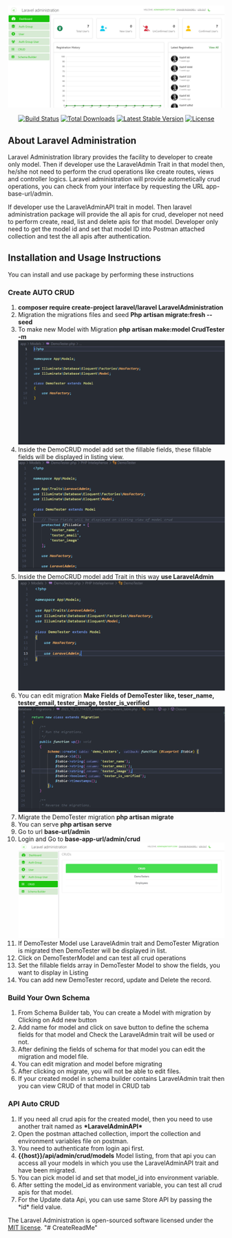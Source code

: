 <p align="center"><a href="https://laravel.com" target="_blank"><img src="src/readme-assets/images/laravel_administration.jpg" width="800" alt="Laravel Logo"></a></p>

<p align="center">
<a href="https://github.com/laravel/framework/actions"><img src="https://github.com/laravel/framework/workflows/tests/badge.svg" alt="Build Status"></a>
<a href="https://packagist.org/packages/laravel/framework"><img src="https://img.shields.io/packagist/dt/laravel/framework" alt="Total Downloads"></a>
<a href="https://packagist.org/packages/laravel/framework"><img src="https://img.shields.io/packagist/v/laravel/framework" alt="Latest Stable Version"></a>
<a href="https://packagist.org/packages/laravel/framework"><img src="https://img.shields.io/packagist/l/laravel/framework" alt="License"></a>
</p>

<h2>About Laravel Administration</h2>

Laravel Administration library provides the facility to developer to create only model. Then if developer use the LaravelAdmin Trait in that model then, he/she not need to perform the crud operations like create routes, views and controller logics. Laravel administration will provide autometically crud operations, you can check from your interface by requesting the URL app-base-url/admin.

If developer use the LaravelAdminAPI trait in model. Then laravel administration package will provide the all apis for crud, developer not need to perform create, read, list and delete apis for that model. Developer only need to get the model id and set that model ID into Postman attached collection and test the all apis after authentication.

<h2>Installation and Usage Instructions</h2>

You can install and use package by performing these instructions
<h3>Create AUTO CRUD</h3>
<ol>
    <li><b>composer require create-project laravel/laravel LaravelAdministration</b></li>
    <li>Migration the migrations files and seed <b>Php artisan migrate:fresh --seed</b></li>
    <li>
        To make new Model with Migration <b>php artisan make:model CrudTester -m </b>
        <br> <img src="src/readme-assets/images/create_model.PNG">
    </li>
    <li>Inside the DemoCRUD model add set the fillable fields, these fillable fields will be displayed in listing view.
        <br> <img src="src/readme-assets/images/fillable_fields.PNG">
    </li>
    <li>Inside the DemoCRUD model add Trait in this way <b>use LaravelAdmin</b>
        <br> <img src="src/readme-assets/images/import_laravel_admin.PNG">
    </li>
    <li>You can edit migration <b>Make Fields of DemoTester like, teser_name, tester_email, tester_image, tester_is_verified</b>
    <br><img src="src/readme-assets/images/create_migration_schmea.PNG">
    </li>
    <li>Migrate the DemoTester migration <b>php artisan migrate</b>
    </li>
    <li>You can serve <b>php artisan serve</b></li>
    <li>Go to url <b>base-url/admin</b>
    </li>
    <li>Login and Go to <b>base-app-url/admin/crud</b>
    <br><img src="src/readme-assets/images/crud_list.PNG">
    </li>
    <li>If DemoTester Model use LaravelAdmin trait and DemoTester Migration is migrated then DemoTester will be displayed in list.</li>
    <li>Click on DemoTesterModel and can test all crud operations</li>
    <li>Set the fillable fields array in DemoTester Model to show the fields, you want to display in Listing</li>
    <li>You can add new DemoTester record, update and Delete the record.</li>
</ol>

<h3>Build Your Own Schema</h3>
<ol>
    <li>From Schema Builder tab, You can create a Model with migration by Clicking on Add new button</li>
    <li>Add name for model and click on save button to define the schema fields for that model and Check the LaravelAdmin trait will be used or not.</li>
    <li>After defining the fields of schema for that model you can edit the migration and model file.</li>
    <li>You can edit migration and model before migrating</li>
    <li>After clicking on migrate, you will not be able to edit files.</li>
    <li>If your created model in schema builder contains LaravelAdmin trait then you can view CRUD of that model in CRUD tab</li>
</ol>

<h3>API Auto CRUD</h3>
<ol>
    <li>If you need all crud apis for the created model, then you need to use another trait named as <b>*LaravelAdminAPI*</b></li>
    <li>Open the postman attached collection, import the collection and environment variables file on postman.</li>
    <li>You need to authenticate from login api first.</li>
    <li><b>{{host}}/api/admin/crud/models</b> 
        Model listing, from that api you can access all your models in which you use the LaravelAdminAPI trait and have been migrated. </li>
    <li>You can pick model id and set that model_id into environment variable.</li>
    <li>After setting the model_id as environment variable, you can test all crud apis for that model.</li>
    <li>For the Update data Api, you can use same Store API by passing the *id* field value.</li>
</ol>



The Laravel Administration is open-sourced software licensed under the [MIT license](https://opensource.org/licenses/MIT).
"# CreateReadMe" 
